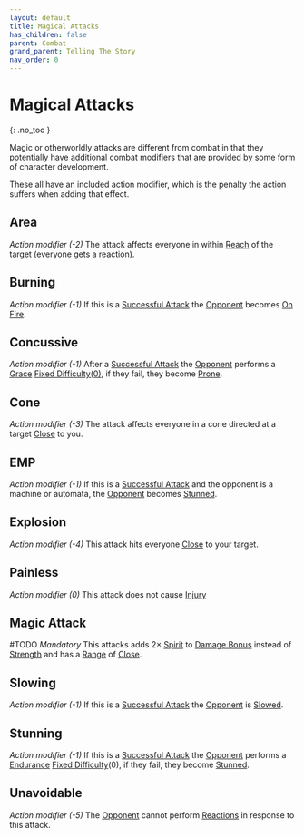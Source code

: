 ```yaml
---
layout: default
title: Magical Attacks
has_children: false
parent: Combat
grand_parent: Telling The Story
nav_order: 0
---
```

# Magical Attacks
{: .no_toc }

Magic or otherworldly attacks are different from combat in that they potentially have additional combat modifiers that are provided by some form of character development.

These all have an included action modifier, which is the penalty the action suffers when adding that effect.

## Area
*Action modifier (-2)*
The attack affects everyone in within [Reach](Core/Movement#Reach) of the target (everyone gets a reaction).

## Burning
*Action modifier (-1)*
If this is a [Successful Attack](Core/Terminology#Successful%20Attack) the [Opponent](Core/Terminology#Opponent) becomes [On Fire](Core/Effects#On%20Fire).

## Concussive
*Action modifier (-1)*
After a [Successful Attack](Core/Terminology#Successful%20Attack) the [Opponent](Core/Terminology#Opponent) performs a [Grace](Core/Agility#Grace) [Fixed Difficulty(0)](Core/Skills#Fixed%20Difficulty), if they fail, they become [Prone](Core/Effects#Prone).

## Cone
*Action modifier (-3)*
The attack affects everyone in a cone directed at a target [Close](Core/Movement#Close) to you.

## EMP
*Action modifier (-1)*
If this is a [Successful Attack](Core/Terminology#Successful%20Attack) and the opponent is a machine or automata, the [Opponent](Core/Terminology#Opponent) becomes [Stunned](Core/Effects#Stunned).

## Explosion
*Action modifier (-4)*
This attack hits everyone [Close](Core/Movement#Close) to your target.

## Painless
*Action modifier (0)*
This attack does not cause [Injury](Core/Injury)

## Magic Attack
#TODO
*Mandatory*
This attacks adds $2 \times$ [Spirit](Core/Spirit) to [Damage Bonus](Core/Weapons#Damage%20Bonus) instead of [Strength](Core/Strength) and has a [Range](Core/Weapons#Range) of [Close](Core/Movement#Close).

## Slowing
*Action modifier (-1)*
If this is a [Successful Attack](Core/Terminology#Successful%20Attack) the [Opponent](Core/Terminology#Opponent) is [Slowed](Core/Effects#Slowed). 

## Stunning
*Action modifier (-1)*
If this is a [Successful Attack](Core/Terminology#Successful%20Attack) the [Opponent](Core/Terminology#Opponent) performs a [Endurance](Core/Strength#Endurance) [Fixed Difficulty](Core/Skills#Fixed%20Difficulty)(0), if they fail, they become [Stunned](Core/Effects#Stunned). 

## Unavoidable
*Action modifier (-5)*
The [Opponent](Core/Terminology#Opponent) cannot perform [Reactions](Core/Terminology#Reaction) in response to this attack.